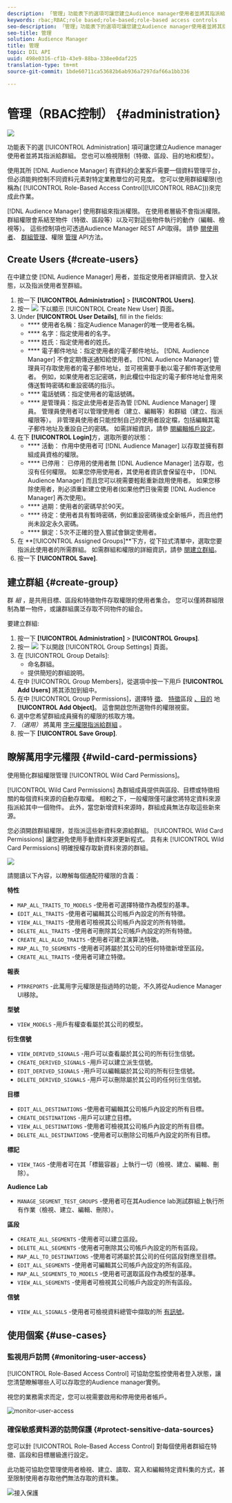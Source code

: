 ```yaml
---
description: 「管理」功能表下的選項可讓您建立Audience manager使用者並將其指派給群組。 您也可以檢視限制（特徵、區段、目的地和模型）。
keywords: rbac;RBAC;role based;role-based;role-based access controls
seo-description: 「管理」功能表下的選項可讓您建立Audience manager使用者並將其指派給群組。 您也可以檢視限制（特徵、區段、目的地和模型）。
seo-title: 管理
solution: Audience Manager
title: 管理
topic: DIL API
uuid: 498e0316-cf1b-43e9-88ba-338ee0daf225
translation-type: tm+mt
source-git-commit: 1bde60711ca53682b6ab936a7297daf66a1bb336

---
```



# 管理（RBAC控制） {#administration}

![](assets/rbac-controls.png)

功能表下的選 [!UICONTROL Administration] 項可讓您建立Audience manager使用者並將其指派給群組。 您也可以檢視限制（特徵、區段、目的地和模型）。

使用其所 [!DNL Audience Manager] 有資料的企業客戶需要一個資料管理平台，但必須能夠控制不同資料元素對特定業務單位的可見度。 您可以使用群組權限(也稱為( [!UICONTROL Role-Based Access Control][!UICONTROL RBAC]))來完成此作業。

[!DNL Audience Manager] 使用群組來指派權限。 在使用者層級不會指派權限。 群組權限會系結至物件（特徵、區段等）以及可對這些物件執行的動作（編輯、檢視等）。 這些控制項也可透過Audience Manager REST API取得。 請參 [閱使用者](/help/using/api/rest-api-main/aam-api-user-group-permission/aam-api-user.md)、 [群組管理](/help/using/api/rest-api-main/aam-api-user-group-permission/aam-api-group.md)、權限 [管理](/help/using/api/rest-api-main/aam-api-user-group-permission/aam-api-permissions.md) API方法。

## Create Users {#create-users}

<!-- t_create_users.xml -->

在中建立使 [!DNL Audience Manager] 用者，並指定使用者詳細資訊、登入狀態，以及指派使用者至群組。

1. 按一下 **[!UICONTROL Administration]** > **[!UICONTROL Users]**.
1. 按一 ![](assets/icon_add.png) 下以顯示 [!UICONTROL Create New User] 頁面。
1. Under **[!UICONTROL User Details]**, fill in the fields:
   * **** 使用者名稱：指定Audience Manager的唯一使用者名稱。
   * **** 名字：指定使用者的名字。
   * **** 姓氏：指定使用者的姓氏。
   * **** 電子郵件地址：指定使用者的電子郵件地址。 [!DNL Audience Manager] 不會定期傳送通知給使用者。 [!DNL Audience Manager] 管理員可存取使用者的電子郵件地址，並可視需要手動以電子郵件寄送使用者。 例如，如果使用者忘記密碼，則此欄位中指定的電子郵件地址會用來傳送暫時密碼和重設密碼的指示。
   * **** 電話號碼：指定使用者的電話號碼。
   * **** 是管理員：指定此使用者是否為管 [!DNL Audience Manager] 理員。 管理員使用者可以管理使用者（建立、編輯等）和群組（建立、指派權限等）。 非管理員使用者只能控制自己的使用者設定檔，包括編輯其電子郵件地址及重設自己的密碼。 如需詳細資訊，請參 [閱編輯帳戶設定](../../features/administration/edit-account-settings.md)。
1. 在下 **[!UICONTROL Login]**&#x200B;方，選取所要的狀態：
   * **** 活動： 作用中使用者可 [!DNL Audience Manager] 以存取並擁有群組成員資格的權限。
   * **** 已停用： 已停用的使用者無 [!DNL Audience Manager] 法存取，也沒有任何權限。 如果您停用使用者，其使用者資訊會保留在中， [!DNL Audience Manager] 而且您可以視需要輕鬆重新啟用使用者。 如果您移除使用者，則必須重新建立使用者(如果他們日後需要 [!DNL Audience Manager] 再次使用)。
   * **** 過期：使用者的密碼早於90天。
   * **** 待定：使用者具有暫時密碼，例如重設密碼後或全新帳戶，而且他們尚未設定永久密碼。
   * **** 鎖定：5次不正確的登入嘗試會鎖定使用者。
1. 在 **[!UICONTROL Assigned Groups]**下方，從下拉式清單中，選取您要指派此使用者的所需群組。
如需群組和權限的詳細資訊，請參 [閱建立群組](../../features/administration/administration-overview.md#create-group)。
1. 按一下 **[!UICONTROL Save]**.

## 建立群組 {#create-group}

群 *組* ，是共用目標、區段和特徵物件存取權限的使用者集合。 您可以僅將群組限制為單一物件，或讓群組廣泛存取不同物件的組合。

<!-- t_create_groups.xml -->

要建立群組:

1. 按一下 **[!UICONTROL Administration]** > **[!UICONTROL Groups]**.
1. 按一 ![](assets/icon_add.png) 下以開啟 [!UICONTROL Group Settings] 頁面。
1. 在 [!UICONTROL Group Details]:
   * 命名群組。
   * 提供簡短的群組說明。
1. 在中 [!UICONTROL Group Members]，從選項中按一下用戶 **[!UICONTROL Add Users]** 將其添加到組中。
1. 在中 [!UICONTROL Group Permissions]，選擇特 [徵](../../features/traits/trait-details-page.md)、 [特徵](../../features/segments/segments-purpose.md)區段 [、目的](../../features/destinations/destinations.md) 地 **[!UICONTROL Add Object]**。
這會開啟您所選物件的權限視窗。
1. 選中您希望群組成員擁有的權限的核取方塊。
1. *（選用）* 將萬用 [字元權限指派給群組](../../features/administration/administration-overview.md#wild-card-permissions) 。
1. 按一下 **[!UICONTROL Save Group]**.

## 瞭解萬用字元權限 {#wild-card-permissions}

使用簡化群組權限管理 [!UICONTROL Wild Card Permissions]。

<!-- c_wildcard_permissions.xml -->

[!UICONTROL Wild Card Permissions] 為群組成員提供與區段、目標或特徵相關的每個資料來源的自動存取權。 相較之下，一般權限僅可讓您將特定資料來源指派給其中一個物件。 此外，當您新增資料來源時，群組成員無法存取這些新來源。

您必須開啟群組權限，並指派這些新資料來源給群組。 [!UICONTROL Wild Card Permissions] 讓您避免使用手動資料來源更新程式。 具有未 [!UICONTROL Wild Card Permissions] 明確授權存取新資料來源的群組。

![](assets/wild-card.png)

請閱讀以下內容，以瞭解每個通配符權限的含義：

**特性**

* `MAP_ALL_TRAITS_TO_MODELS` -使用者可選擇特徵作為模型的基準。
* `EDIT_ALL_TRAITS` -使用者可編輯其公司帳戶內設定的所有特徵。
* `VIEW_ALL_TRAITS` -使用者可檢視其公司帳戶內設定的所有特徵。
* `DELETE_ALL_TRAITS` -使用者可刪除其公司帳戶內設定的所有特徵。
* `CREATE_ALL_ALGO_TRAITS` -使用者可建立演算法特徵。
* `MAP_ALL_TO_SEGMENTS` -使用者可將屬於其公司的任何特徵新增至區段。
* `CREATE_ALL_TRAITS` -使用者可建立特徵。

**報表**

* `PTRREPORTS` -此萬用字元權限是指過時的功能，不久將從Audience Manager UI移除。

**型號**

* `VIEW_MODELS` -用戶有權查看屬於其公司的模型。

**衍生信號**

* `VIEW_DERIVED_SIGNALS` -用戶可以查看屬於其公司的所有衍生信號。
* `CREATE_DERIVED_SIGNALS` -用戶可以建立派生信號。
* `EDIT_DERIVED_SIGNALS` -用戶可以編輯屬於其公司的所有衍生信號。
* `DELETE_DERIVED_SIGNALS` -用戶可以刪除屬於其公司的任何衍生信號。

**目標**

* `EDIT_ALL_DESTINATIONS` -使用者可編輯其公司帳戶內設定的所有目標。
* `CREATE_DESTINATIONS` -用戶可以建立目標。
* `VIEW_ALL_DESTINATIONS` -使用者可檢視其公司帳戶內設定的所有目標。
* `DELETE_ALL_DESTINATIONS` -使用者可以刪除公司帳戶內設定的所有目標。

**標記**

* `VIEW_TAGS` -使用者可在其「標籤容器」上執行一切（檢視、建立、編輯、刪除）。

**Audience Lab**

* `MANAGE_SEGMENT_TEST_GROUPS` -使用者可在其Audience lab測試群組上執行所有作業（檢視、建立、編輯、刪除）。

**區段**

* `CREATE_ALL_SEGMENTS` -使用者可以建立區段。
* `DELETE_ALL_SEGMENTS` -使用者可刪除其公司帳戶內設定的所有區段。
* `MAP_ALL_TO_DESTINATIONS` -使用者可將屬於其公司的任何區段對應至目標。
* `EDIT_ALL_SEGMENTS` -使用者可編輯其公司帳戶內設定的所有區段。
* `MAP_ALL_SEGMENTS_TO_MODELS` -使用者可選取區段作為模型的基準。
* `VIEW_ALL_SEGMENTS` -使用者可檢視其公司帳戶內設定的所有區段。

**信號**

* `VIEW_ALL_SIGNALS` -使用者可檢視資料總管中擷取的所 [有訊號](/help/using/features/data-explorer/data-explorer-overview.md)。

## 使用個案 {#use-cases}

### 監視用戶訪問 {#monitoring-user-access}

[!UICONTROL Role-Based Access Control] 可協助您監控使用者登入狀態，讓您清楚瞭解哪些人可以存取您的Audience manager實例。

視您的業務需求而定，您可以視需要啟用和停用使用者帳戶。

![monitor-user-access](assets/monitor-user-access.png)

### 確保敏感資料源的訪問保護 {#protect-sensitive-data-sources}

您可以針 [!UICONTROL Role-Based Access Control] 對每個使用者群組在特徵、區段和目標層級進行設定。

此功能可協助您管理使用者檢視、建立、讀取、寫入和編輯特定資料集的方式，甚至限制使用者存取他們無法存取的資料集。

![接入保護](assets/access-protection.png)
